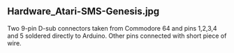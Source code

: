 ## Hardware_Atari-SMS-Genesis.jpg
Two 9-pin D-sub connectors taken from Commodore 64 and pins 1,2,3,4 and 5 soldered directly to Arduino. Other pins connected with short piece of wire.
